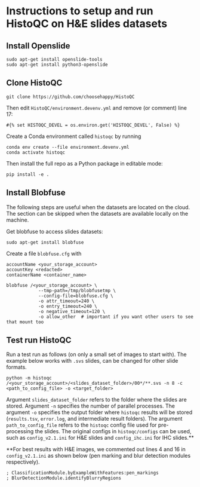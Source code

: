 # Instructions to setup and run HistoQC on H&E slides datasets

## Install Openslide

```shell
sudo apt-get install openslide-tools
sudo apt-get install python3-openslide
```

## Clone HistoQC

```shell
git clone https://github.com/choosehappy/HistoQC
```

Then edit `HistoQC/environment.devenv.yml` and remove (or comment) line 17:

```shell
#{% set HISTOQC_DEVEL = os.environ.get('HISTOQC_DEVEL', False) %}
```

Create a Conda environment called `histoqc` by running

```shell
conda env create --file environment.devenv.yml
conda activate histoqc
```

Then install the full repo as a Python package in editable mode:

```shell
pip install -e .
```

## Install Blobfuse

The following steps are useful when the datasets are located on the cloud. The section can be skipped when the datasets are available locally on the machine.

Get blobfuse to access slides datasets:

```shell
sudo apt-get install blobfuse
```

Create a file `blobfuse.cfg` with

```text
accountName <your_storage_account>
accountKey <redacted>
containerName <container_name>
```

```shell
blobfuse /<your_storage_account> \
            --tmp-path=/tmp/blobfusetmp \
            --config-file=blobfuse.cfg \
            -o attr_timeout=240 \
            -o entry_timeout=240 \
            -o negative_timeout=120 \
            -o allow_other  # important if you want other users to see that mount too
```

## Test run HistoQC

Run a test run as follows (on only a small set of images to start with). The example below works with `.svs` slides, can be changed for other slide formats.

```shell
python -m histoqc /<your_storage_account>/<slides_dataset_folder>/00*/**.svs -n 8 -c <path_to_config_file> -o <target_folder>
```

Argument `slides_dataset_folder` refers to the folder where the slides are stored. Argument `-n` specifies the number of parallel processes. The argument `-o` specifies the output folder where `histoqc` results will be stored (`results.tsv`, `error.log`, and intermediate result folders). The argument `path_to_config_file` refers to the `histoqc` config file used for pre-processing the slides. The original configs in `histoqc/configs` can be used, such as `config_v2.1.ini` for H&E slides and `config_ihc.ini` for IHC slides.**

**For best results with H&E images, we commented out lines 4 and 16 in `config_v2.1.ini` as shown below (pen marking and blur detection modules respectively).

```shell
; ClassificationModule.byExampleWithFeatures:pen_markings
; BlurDetectionModule.identifyBlurryRegions
```

